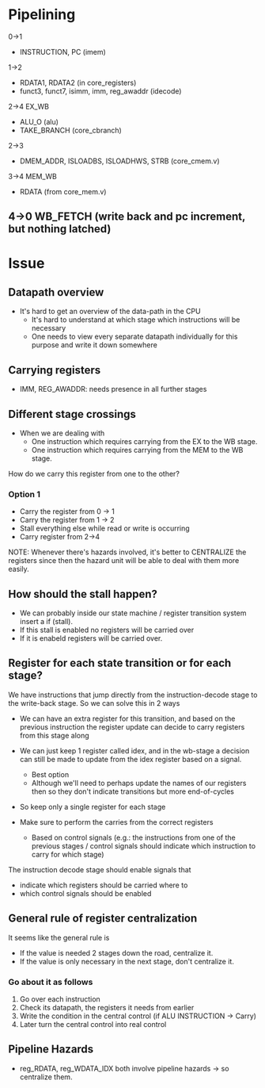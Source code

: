# Pipelining
0->1
- INSTRUCTION, PC (imem)

1->2
- RDATA1, RDATA2 (in core_registers)
- funct3, funct7, isimm, imm, reg_awaddr (idecode)

2->4 EX_WB
- ALU_O (alu)
- TAKE_BRANCH (core_cbranch)

2->3
- DMEM_ADDR, ISLOADBS, ISLOADHWS, STRB (core_cmem.v)

3->4 MEM_WB
- RDATA (from core_mem.v)

4->0 WB_FETCH (write back and pc increment, but nothing latched)
- 

# Issue
## Datapath overview
- It's hard to get an overview of the data-path in the CPU
	- It's hard to understand at which stage which instructions will be necessary
	- One needs to view every separate datapath individually for this purpose and write it down somewhere
## Carrying registers
- IMM, REG_AWADDR: needs presence in all further stages

## Different stage crossings
- When we are dealing with
	- One instruction which requires carrying from the EX to the WB stage.
	- One instruction which requires carrying from the MEM to the WB stage.

How do we carry this register from one to the other?
### Option 1
- Carry the register from 0 -> 1
- Carry the register from 1 -> 2
- Stall everything else while read or write is occurring
- Carry register from 2->4

NOTE: Whenever there's hazards involved, it's better to CENTRALIZE the registers since then the hazard unit will be able to deal with them more easily.


## How should the stall happen?
- We can probably inside our state machine / register transition system insert a if (stall).
- If this stall is enabled no registers will be carried over
- If it is enabeld registers will be carried over.


## Register for each state transition or for each stage?
We have instructions that jump directly from the instruction-decode stage to the write-back stage.
So we can solve this in 2 ways
- We can have an extra register for this transition, and based on the previous instruction the register update can decide to carry registers from this stage along
- We can just keep 1 register called idex, and in the wb-stage a decision can still be made to update from the idex register based on a signal.
	- Best option
	- Although we'll need to perhaps update the names of our registers then so they don't indicate transitions but more end-of-cycles

- So keep only a single register for each stage
- Make sure to perform the carries from the correct registers
	- Based on control signals (e.g.: the instructions from one of the previous stages / control signals should indicate which instruction to carry for which stage)

The instruction decode stage should enable signals that 
- indicate which registers should be carried where to
- which control signals should be enabled

## General rule of register centralization
It seems like the general rule is
- If the value is needed 2 stages down the road, centralize it.
- If the value is only necessary in the next stage, don't centralize it.

### Go about it as follows
1. Go over each instruction
2. Check its datapath, the registers it needs from earlier
3. Write the condition in the central control (if ALU INSTRUCTION -> Carry)
4. Later turn the central control into real control

## Pipeline Hazards
- reg_RDATA, reg_WDATA_IDX both involve pipeline hazards -> so centralize them.